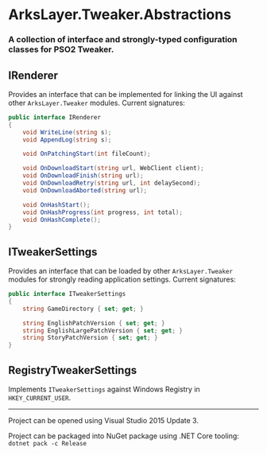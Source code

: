 ﻿# ArksLayer.Tweaker.Abstractions
### A collection of interface and strongly-typed configuration classes for PSO2 Tweaker.

## IRenderer

Provides an interface that can be implemented for linking the UI against other `ArksLayer.Tweaker` modules. Current signatures:

```csharp
public interface IRenderer
{
    void WriteLine(string s);
    void AppendLog(string s);

	void OnPatchingStart(int fileCount);

    void OnDownloadStart(string url, WebClient client);
    void OnDownloadFinish(string url);
    void OnDownloadRetry(string url, int delaySecond);
    void OnDownloadAborted(string url);

    void OnHashStart();
    void OnHashProgress(int progress, int total);
    void OnHashComplete();
}
``` 

## ITweakerSettings

Provides an interface that can be loaded by other `ArksLayer.Tweaker` modules for strongly reading application settings. Current signatures:

```csharp
public interface ITweakerSettings
{
    string GameDirectory { set; get; }

	string EnglishPatchVersion { set; get; }
	string EnglishLargePatchVersion { set; get; }
	string StoryPatchVersion { set; get; }
}
```

## RegistryTweakerSettings

Implements `ITweakerSettings` against Windows Registry in `HKEY_CURRENT_USER`.

---

Project can be opened using Visual Studio 2015 Update 3.

Project can be packaged into NuGet package using .NET Core tooling: `dotnet pack -c Release`